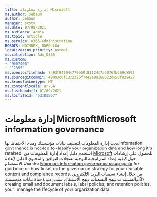 ```yaml
---
title: إدارة معلومات Microsoft
ms.author: pebaum
author: pebaum
manager: scotv
ms.date: 07/08/2021
ms.audience: Admin
ms.topic: article
ms.service: o365-administration
ROBOTS: NOINDEX, NOFOLLOW
localization_priority: Normal
ms.collection: Adm_O365
ms.custom:
- "9007400"
- "12355"
ms.openlocfilehash: 7a93f94f044779b59181124c7a60762b669c859f
ms.sourcegitcommit: 49093c0f1322325f7042e0a368022d650f029427
ms.translationtype: MT
ms.contentlocale: ar-SA
ms.lasthandoff: 07/09/2021
ms.locfileid: "53381567"
---
```

# <a name="microsoft-information-governance"></a><span data-ttu-id="4d76f-102">إدارة معلومات Microsoft</span><span class="sxs-lookup"><span data-stu-id="4d76f-102">Microsoft information governance</span></span>

<span data-ttu-id="4d76f-103">يجب إدارة المعلومات لتصنيف بيانات مؤسستك ومدى الاحتفاظ بها.</span><span class="sxs-lookup"><span data-stu-id="4d76f-103">Information governance is needed to classify your organization data and how long it's retained.</span></span> <span data-ttu-id="4d76f-104">استخدم دليل إعداد إدارة المعلومات من [Microsoft](https://admin.microsoft.com/AdminPortal/Home#/modernonboarding/migsetupguide) للحصول على إرشادات حول كيفية إعداد استراتيجية التوجيه لسجلات التوافق والمحتوى القابل لإعادة الاستخدام.</span><span class="sxs-lookup"><span data-stu-id="4d76f-104">Use the [Microsoft information governance setup guide](https://admin.microsoft.com/AdminPortal/Home#/modernonboarding/migsetupguide) for guidance on how to set up the governance strategy for your reusable content and compliance records.</span></span> <span data-ttu-id="4d76f-105">من خلال إنشاء تسميات البريد الإلكتروني والمستندات ونهج التسميات ونهج الاستبقاء، ستدير دورة حياة بيانات مؤسستك.</span><span class="sxs-lookup"><span data-stu-id="4d76f-105">By creating email and document labels, label policies, and retention policies, you'll manage the lifecycle of your organization data.</span></span>

